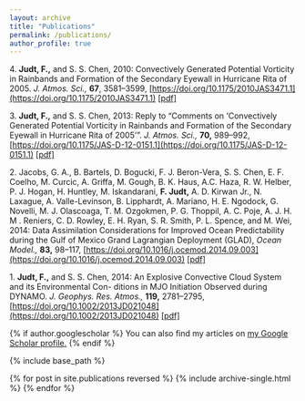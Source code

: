 ```yaml
---
layout: archive
title: "Publications"
permalink: /publications/
author_profile: true
---
```


4\. **Judt, F.,** and S. S. Chen, 2010: Convectively Generated Potential Vorticity in Rainbands and Formation of the Secondary Eyewall in Hurricane Rita of 2005. *J. Atmos. Sci.,* **67**, 3581–3599, [https://doi.org/10.1175/2010JAS3471.1](https://doi.org/10.1175/2010JAS3471.1) [[pdf]](https://falkojudt.github.io/files/Judt%20and%20Chen%202010%20-%20Convectively%20Generated%20Potential%20Vorticity%20in%20Rainbands%20and%20Formation%20of%20the%20Secondary%20Eyewall%20in%20Hurricane%20Rita%20of%202005.pdf)

3\. **Judt, F.,** and S. S. Chen, 2013: Reply to “Comments on ‘Convectively Generated Potential Vorticity in Rainbands and Formation of the Secondary Eyewall in Hurricane Rita of 2005’”. *J. Atmos. Sci.,* **70,** 989–992, [https://doi.org/10.1175/JAS-D-12-0151.1](https://doi.org/10.1175/JAS-D-12-0151.1)     [[pdf]](https://falkojudt.github.io/files/Judt%20and%20Chen%202013%20-%20Reply%20to%20“Comments%20on%20‘Convectively%20Generated%20Poten%20...%20ds%20and%20Formation%20of%20the%20Secondary%20Eyewall%20in%20Hurricane%20Rita%20of%202005'”.pdf)

2\. Jacobs, G. A., B. Bartels, D. Bogucki, F. J. Beron-Vera, S. S. Chen, E. F. Coelho, M. Curcic, A. Griffa, M. Gough, B. K. Haus, A.C. Haza, R. W. Helber, P. J. Hogan, H. Huntley, M. Iskandarani, **F. Judt,** A. D. Kirwan Jr., N. Laxague, A. Valle-Levinson, B. Lipphardt, A. Mariano, H. E. Ngodock, G. Novelli, M. J. Olascoaga, T. M. Ozgokmen, P. G. Thoppil, A. C. Poje, A. J. H. M . Reniers, C. D. Rowley, E. H. Ryan, S. R. Smith, P. L. Spence, and M. Wei, 2014: Data Assimilation Considerations for Improved Ocean Predictability during the Gulf of Mexico Grand Lagrangian Deployment (GLAD), *Ocean Model.,* **83,** 98–117, [https://doi.org/10.1016/j.ocemod.2014.09.003](https://doi.org/10.1016/j.ocemod.2014.09.003) [[pdf]](https://falkojudt.github.io/files/Jacobs%20et%20al.%202014%20-%20Data%20assimilation%20considerations%20for%20improved%20ocean%20...%20tability%20during%20the%20Gulf%20of%20Mexico%20Grand%20Lagrangian%20Deployment%20(GLAD).pdf)

1\. **Judt, F.,** and S. S. Chen, 2014: An Explosive Convective Cloud System and its Environmental Con- ditions in MJO Initiation Observed during DYNAMO. *J. Geophys. Res. Atmos.,* **119,** 2781–2795, [https://doi.org/10.1002/2013JD021048](https://doi.org/10.1002/2013JD021048) [[pdf]](https://falkojudt.github.io/files/Judt%20and%20Chen%202014%20-%20An%20explosive%20convective%20cloud%20system%20and%20its%20environmental%20conditions%20in%20MJO%20initiation%20observed%20during%20DYNAMO.pdf)

{% if author.googlescholar %}
  You can also find my articles on <u><a href="{{author.googlescholar}}">my Google Scholar profile</a>.</u>
{% endif %}

{% include base_path %}

{% for post in site.publications reversed %}
  {% include archive-single.html %}
{% endfor %}
